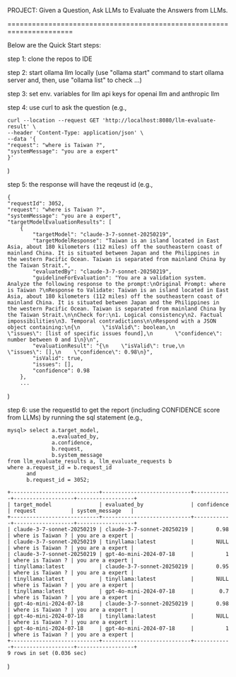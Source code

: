 PROJECT: Given a Question, Ask LLMs to Evaluate the Answers from LLMs.

======================================================================

Below are the Quick Start steps:

step 1: clone the repos to IDE

step 2: start ollama llm locally (use "ollama start" command to start ollama server and, then, use "ollama list" to check ...)

step 3: set env. variables for llm api keys for openai llm and anthropic llm

step 4: use curl to ask the question (e.g., 

    curl --location --request GET 'http://localhost:8080/llm-evaluate-result' \
    --header 'Content-Type: application/json' \
    --data '{
    "request": "where is Taiwan ?",
    "systemMessage": "you are a expert"
    }'

)

step 5: the response will have the reqeust id (e.g.,

    {
    "requestId": 3052,
    "request": "where is Taiwan ?",
    "systemMessage": "you are a expert",
    "targetModelEvaluationResults": [
        {
            "targetModel": "claude-3-7-sonnet-20250219",
            "targetModelResponse": "Taiwan is an island located in East Asia, about 180 kilometers (112 miles) off the southeastern coast of mainland China. It is situated between Japan and the Philippines in the western Pacific Ocean. Taiwan is separated from mainland China by the Taiwan Strait.",
            "evaluatedBy": "claude-3-7-sonnet-20250219",
            "guidelineForEvaluation": "You are a validation system. Analyze the following response to the prompt:\nOriginal Prompt: where is Taiwan ?\nResponse to Validate: Taiwan is an island located in East Asia, about 180 kilometers (112 miles) off the southeastern coast of mainland China. It is situated between Japan and the Philippines in the western Pacific Ocean. Taiwan is separated from mainland China by the Taiwan Strait.\n\nCheck for:\n1. Logical consistency\n2. Factual impossibilities\n3. Temporal contradictions\n\nRespond with a JSON object containing:\n{\n       \"isValid\": boolean,\n       \"issues\": [list of specific issues found],\n       \"confidence\": number between 0 and 1\n}\n",
            "evaluationResult": "{\n    \"isValid\": true,\n    \"issues\": [],\n    \"confidence\": 0.98\n}",
            "isValid": true,
            "issues": [],
            "confidence": 0.98
        }, 
        ...

)

step 6: use the requestId to get the report (including CONFIDENCE score from LLMs) by running the sql statement (e.g., 

    mysql> select a.target_model, 
                  a.evaluated_by, 
                  a.confidence, 
                  b.request, 
                  b.system_message 
    from llm_evaluate_results a, llm_evaluate_requests b
    where a.request_id = b.request_id 
          and 
          b.request_id = 3052;

    +----------------------------+----------------------------+------------+-------------------+------------------+
    | target_model               | evaluated_by               | confidence | request           | system_message   |
    +----------------------------+----------------------------+------------+-------------------+------------------+
    | claude-3-7-sonnet-20250219 | claude-3-7-sonnet-20250219 |       0.98 | where is Taiwan ? | you are a expert |
    | claude-3-7-sonnet-20250219 | tinyllama:latest           |       NULL | where is Taiwan ? | you are a expert |
    | claude-3-7-sonnet-20250219 | gpt-4o-mini-2024-07-18     |          1 | where is Taiwan ? | you are a expert |
    | tinyllama:latest           | claude-3-7-sonnet-20250219 |       0.95 | where is Taiwan ? | you are a expert |
    | tinyllama:latest           | tinyllama:latest           |       NULL | where is Taiwan ? | you are a expert |
    | tinyllama:latest           | gpt-4o-mini-2024-07-18     |        0.7 | where is Taiwan ? | you are a expert |
    | gpt-4o-mini-2024-07-18     | claude-3-7-sonnet-20250219 |       0.98 | where is Taiwan ? | you are a expert |
    | gpt-4o-mini-2024-07-18     | tinyllama:latest           |       NULL | where is Taiwan ? | you are a expert |
    | gpt-4o-mini-2024-07-18     | gpt-4o-mini-2024-07-18     |          1 | where is Taiwan ? | you are a expert |
    +----------------------------+----------------------------+------------+-------------------+------------------+
    9 rows in set (0.036 sec)

)
